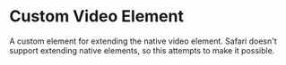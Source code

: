 # Custom Video Element

A custom element for extending the native video element. Safari doesn't support extending native elements, so this attempts to make it possible.
